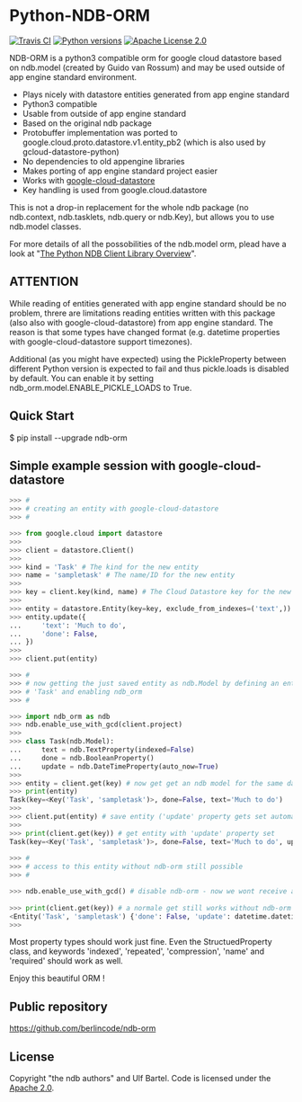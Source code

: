 Python-NDB-ORM
==============

[![Travis CI](https://travis-ci.org/berlincode/ndb-orm.svg?branch=master&style=flat)](https://travis-ci.org/berlincode/ndb-orm)
[![Python versions](https://img.shields.io/pypi/pyversions/ndb-orm.svg)](https://pypi.python.org/pypi/ndb-orm/)
[![Apache License 2.0](https://img.shields.io/pypi/l/ndb-orm.svg)](https://github.com/berlincode/ndb-orm/blob/master/LICENSE.txt)

NDB-ORM is a python3 compatible orm for google cloud datastore based on ndb.model (created by Guido van Rossum) and
may be used outside of app engine standard environment.

 * Plays nicely with datastore entities generated from app engine standard
 * Python3 compatible
 * Usable from outside of app engine standard
 * Based on the original ndb package
 * Protobuffer implementation was ported to google.cloud.proto.datastore.v1.entity_pb2 (which is also used by gcloud-datastore-python)
 * No dependencies to old appengine libraries
 * Makes porting of app engine standard project easier
 * Works with [google-cloud-datastore](https://pypi.python.org/pypi/google-cloud-datastore)
 * Key handling is used from google.cloud.datastore

This is not a drop-in replacement for the whole ndb package (no ndb.context, ndb.tasklets, ndb.query or ndb.Key), 
but allows you to use ndb.model classes.

For more details of all the possobilities of the ndb.model orm, plead have a look at "[The Python NDB Client Library Overview](https://cloud.google.com/appengine/docs/standard/python/ndb/)".

ATTENTION
-----------

While reading of entities generated with app engine standard should be no problem, threre are limitations reading
entities written with this package (also also with google-cloud-datastore) from app engine standard. The reason is that
some types have changed format (e.g. datetime properties with google-cloud-datastore support timezones).

Additional (as you might have expected) using the PickleProperty between different Python version
is expected to fail and thus pickle.loads is disabled by default. You can enable it by setting
ndb_orm.model.ENABLE_PICKLE_LOADS to True.

Quick Start
-----------

$ pip install --upgrade ndb-orm


Simple example session with google-cloud-datastore 
--------------------------------------------------

```python
>>> #
>>> # creating an entity with google-cloud-datastore
>>> #

>>> from google.cloud import datastore
>>> 
>>> client = datastore.Client()
>>> 
>>> kind = 'Task' # The kind for the new entity
>>> name = 'sampletask' # The name/ID for the new entity
>>> 
>>> key = client.key(kind, name) # The Cloud Datastore key for the new entity
>>> 
>>> entity = datastore.Entity(key=key, exclude_from_indexes=('text',))
>>> entity.update({
...     'text': 'Much to do',
...     'done': False,
... })
>>> 
>>> client.put(entity)

>>> #
>>> # now getting the just saved entity as ndb.Model by defining an entity
>>> # 'Task' and enabling ndb_orm
>>> #

>>> import ndb_orm as ndb
>>> ndb.enable_use_with_gcd(client.project)
>>> 
>>> class Task(ndb.Model):
...     text = ndb.TextProperty(indexed=False)
...     done = ndb.BooleanProperty()
...     update = ndb.DateTimeProperty(auto_now=True)
>>> 
>>> entity = client.get(key) # now get get an ndb model for the same data ! 
>>> print(entity)
Task(key=<Key('Task', 'sampletask')>, done=False, text='Much to do')
>>>
>>> client.put(entity) # save entity ('update' property gets set automatically)
>>>
>>> print(client.get(key)) # get entity with 'update' property set
Task(key=<Key('Task', 'sampletask')>, done=False, text='Much to do', update=datetime.datetime(2017, 8, 28, 22, 16, 15, 652839, tzinfo=<UTC>))
 
>>> #
>>> # access to this entity without ndb-orm still possible
>>> #

>>> ndb.enable_use_with_gcd() # disable ndb-orm - now we wont receive a ndb.Model anymore
 
>>> print(client.get(key)) # a normale get still works without ndb-orm
<Entity('Task', 'sampletask') {'done': False, 'update': datetime.datetime(2017, 8, 28, 22, 16, 15, 652839, tzinfo=<UTC>), 'text': 'Much to do'}>
>>> 
```

Most property types should work just fine. Even the StructuedProperty class, and keywords 'indexed', 'repeated', 'compression', 'name' and 'required'
should work as well.

Enjoy this beautiful ORM !

Public repository
-----------------

https://github.com/berlincode/ndb-orm


License
-------

Copyright "the ndb authors" and Ulf Bartel. Code is licensed under the
[Apache 2.0](./LICENSE.txt).
